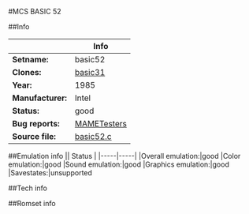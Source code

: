 #MCS BASIC 52

##Info

||Info|
|-----|-----|
|**Setname:**|basic52
|**Clones:**|[basic31](basic31.md)
|**Year:**|1985
|**Manufacturer:**|Intel
|**Status:**|good
|**Bug reports:**|[MAMETesters](http://mametesters.org/view_all_set.php?type=1&temporary=y&search=basic52.c)
|**Source file:**|[basic52.c](https://github.com/mamedev/mame/blob/master/src/mess/drivers/basic52.c)

##Emulation info
|| Status |
|-----|-----|
|Overall emulation:|good
|Color emulation:|good
|Sound emulation:|good
|Graphics emulation:|good
|Savestates:|unsupported

##Tech info

##Romset info

<!--- START OF EDITED COMMENT DO NOT TOUCH TEXT ABOVE-->
